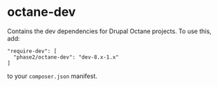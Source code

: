 # octane-dev
Contains the dev dependencies for Drupal Octane projects.  To use this, add:
```$xslt
"require-dev": [
  "phase2/octane-dev": "dev-8.x-1.x"
]
```
to your ``composer.json`` manifest.
